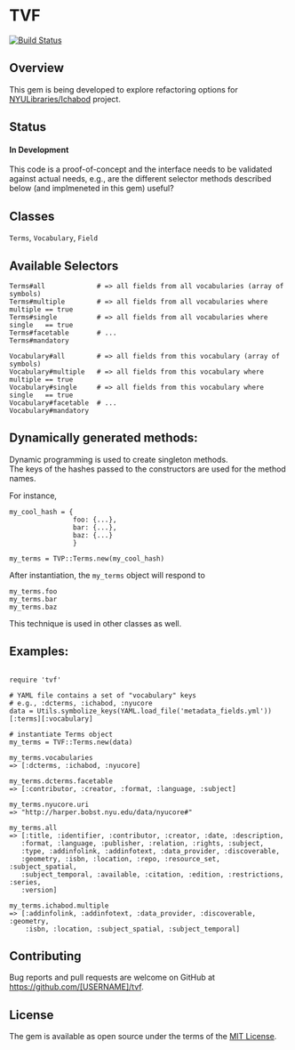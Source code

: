 # TVF
[![Build Status](https://travis-ci.org/jgpawletko/tvf.svg?branch=master)](https://travis-ci.org/jgpawletko/tvf)

## Overview
This gem is being developed to explore refactoring options for
[NYULibraries/Ichabod](https://github.com/NYULibraries/ichabod) project.

## Status
#### In Development
This code is a proof-of-concept and the interface needs to be validated  
against actual needs, e.g., are the different selector methods described  
below (and implmeneted in this gem) useful?  


## Classes
`Terms`, `Vocabulary`, `Field`


## Available Selectors
```
Terms#all             # => all fields from all vocabularies (array of symbols)  
Terms#multiple        # => all fields from all vocabularies where multiple == true  
Terms#single          # => all fields from all vocabularies where single   == true  
Terms#facetable       # ...  
Terms#mandatory

Vocabulary#all        # => all fields from this vocabulary (array of symbols)
Vocabulary#multiple   # => all fields from this vocabulary where multiple == true
Vocabulary#single     # => all fields from this vocabulary where single   == true
Vocabulary#facetable  # ...
Vocabulary#mandatory
```

## Dynamically generated methods:
Dynamic programming is used to create singleton methods.  
The keys of the hashes passed to the constructors are used for the method names.

For instance,
```
my_cool_hash = {
                foo: {...},
                bar: {...},
                baz: {...}
				}

my_terms = TVP::Terms.new(my_cool_hash)
```

After instantiation, the `my_terms` object will respond to  
```
my_terms.foo
my_terms.bar  
my_terms.baz  
```

This technique is used in other classes as well.


## Examples:

```

require 'tvf'

# YAML file contains a set of "vocabulary" keys
# e.g., :dcterms, :ichabod, :nyucore
data = Utils.symbolize_keys(YAML.load_file('metadata_fields.yml'))[:terms][:vocabulary]

# instantiate Terms object
my_terms = TVF::Terms.new(data)

my_terms.vocabularies
=> [:dcterms, :ichabod, :nyucore]

my_terms.dcterms.facetable
=> [:contributor, :creator, :format, :language, :subject]

my_terms.nyucore.uri
=> "http://harper.bobst.nyu.edu/data/nyucore#"

my_terms.all
=> [:title, :identifier, :contributor, :creator, :date, :description,
   :format, :language, :publisher, :relation, :rights, :subject,
   :type, :addinfolink, :addinfotext, :data_provider, :discoverable,
   :geometry, :isbn, :location, :repo, :resource_set, :subject_spatial,
   :subject_temporal, :available, :citation, :edition, :restrictions, :series,
   :version]

my_terms.ichabod.multiple
=> [:addinfolink, :addinfotext, :data_provider, :discoverable, :geometry,
    :isbn, :location, :subject_spatial, :subject_temporal]

```

## Contributing

Bug reports and pull requests are welcome on GitHub at https://github.com/[USERNAME]/tvf.


## License

The gem is available as open source under the terms of the [MIT License](http://opensource.org/licenses/MIT).

